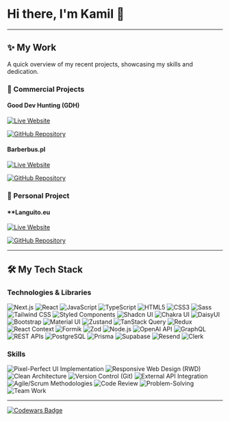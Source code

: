 <div>
  <h1>Hi there, I'm Kamil 👋</h1>
</div>

---

## ✨ My Work

<p>
  A quick overview of my recent projects, showcasing my skills and dedication.
</p>

### 💼 Commercial Projects

#### Good Dev Hunting (GDH)
<div>
  <a href="https://www.devhunting.co/devs" target="_blank">
    <img src="https://img.shields.io/badge/🌐_Live_Site-devhunting.co-blue?style=for-the-badge" alt="Live Website">
  </a>
  
  [![GitHub Repository](https://img.shields.io/badge/💻_Repository-good--dev--hunting--app-gray?style=for-the-badge&logo=github)](https://github.com/nerdbord/good-dev-hunting-app)
</div>

#### Barberbus.pl
<div>
  <a href="https://barberbus.pl/" target="_blank">
    <img src="https://img.shields.io/badge/🌐_Live_Site-barberbus.pl-blue?style=for-the-badge" alt="Live Website">
  </a>
  
  [![GitHub Repository](https://img.shields.io/badge/💻_Repository-barber--shop-gray?style=for-the-badge&logo=github)](https://github.com/mr-fox93/barber-shop)
</div>

### 🚀 Personal Project

#### **Languito.eu
<div>
  <a href="https://www.languito.eu/pl" target="_blank">
    <img src="https://img.shields.io/badge/🌐_Live_Site-languito.eu-blue?style=for-the-badge" alt="Live Website">
  </a>
  
  [![GitHub Repository](https://img.shields.io/badge/💻_Repository-next--lang--ai--app-gray?style=for-the-badge&logo=github)](https://github.com/mr-fox93/next-lang-ai-app)
</div>

---

## 🛠️ My Tech Stack

<div>
  <h3>Technologies & Libraries</h3>
  <p>
    <img src="https://img.shields.io/badge/Next.js-000000?style=for-the-badge&logo=next.js&logoColor=white" alt="Next.js">
    <img src="https://img.shields.io/badge/React-61DAFB?style=for-the-badge&logo=react&logoColor=white" alt="React">
    <img src="https://img.shields.io/badge/JavaScript-F7DF1E?style=for-the-badge&logo=javascript&logoColor=black" alt="JavaScript">
    <img src="https://img.shields.io/badge/TypeScript-007ACC?style=for-the-badge&logo=typescript&logoColor=white" alt="TypeScript">
    <img src="https://img.shields.io/badge/HTML5-E34F26?style=for-the-badge&logo=html5&logoColor=white" alt="HTML5">
    <img src="https://img.shields.io/badge/CSS3-1572B6?style=for-the-badge&logo=css3&logoColor=white" alt="CSS3">
    <img src="https://img.shields.io/badge/Sass-CC6699?style=for-the-badge&logo=sass&logoColor=white" alt="Sass">
    <img src="https://img.shields.io/badge/Tailwind_CSS-06B6D4?style=for-the-badge&logo=tailwind-css&logoColor=white" alt="Tailwind CSS">
    <img src="https://img.shields.io/badge/Styled_Components-DB7093?style=for-the-badge&logo=styled-components&logoColor=white" alt="Styled Components">
    <img src="https://img.shields.io/badge/Shadcn_UI-000000?style=for-the-badge&logo=shadcn-ui&logoColor=white" alt="Shadcn UI">
    <img src="https://img.shields.io/badge/Chakra_UI-319795?style=for-the-badge&logo=chakra-ui&logoColor=white" alt="Chakra UI">
    <img src="https://img.shields.io/badge/DaisyUI-5A0EF8?style=for-the-badge&logo=daisyui&logoColor=white" alt="DaisyUI">
    <img src="https://img.shields.io/badge/Bootstrap-7952B3?style=for-the-badge&logo=bootstrap&logoColor=white" alt="Bootstrap">
    <img src="https://img.shields.io/badge/Material_UI-007FFF?style=for-the-badge&logo=mui&logoColor=white" alt="Material UI">
    <img src="https://img.shields.io/badge/Zustand-000000?style=for-the-badge&logo=zustand&logoColor=white" alt="Zustand">
    <img src="https://img.shields.io/badge/TanStack_Query-FF4154?style=for-the-badge&logo=react-query&logoColor=white" alt="TanStack Query">
    <img src="https://img.shields.io/badge/Redux-764ABC?style=for-the-badge&logo=redux&logoColor=white" alt="Redux">
    <img src="https://img.shields.io/badge/React_Context-000000?style=for-the-badge&logo=react&logoColor=white" alt="React Context">
    <img src="https://img.shields.io/badge/Formik-2F3F64?style=for-the-badge&logo=formik&logoColor=white" alt="Formik">
    <img src="https://img.shields.io/badge/Zod-3E67B1?style=for-the-badge&logo=zod&logoColor=white" alt="Zod">
    <img src="https://img.shields.io/badge/Node.js-339933?style=for-the-badge&logo=node.js&logoColor=white" alt="Node.js">
    <img src="https://img.shields.io/badge/OpenAI_API-412991?style=for-the-badge&logo=openai&logoColor=white" alt="OpenAI API">
    <img src="https://img.shields.io/badge/GraphQL-E10098?style=for-the-badge&logo=graphql&logoColor=white" alt="GraphQL">
    <img src="https://img.shields.io/badge/REST_APIs-000000?style=for-the-badge&logo=rest&logoColor=white" alt="REST APIs">
    <img src="https://img.shields.io/badge/PostgreSQL-336791?style=for-the-badge&logo=postgresql&logoColor=white" alt="PostgreSQL">
    <img src="https://img.shields.io/badge/Prisma-2D3748?style=for-the-badge&logo=prisma&logoColor=white" alt="Prisma">
    <img src="https://img.shields.io/badge/Supabase-3ECF8E?style=for-the-badge&logo=supabase&logoColor=white" alt="Supabase">
    <img src="https://img.shields.io/badge/Resend-000000?style=for-the-badge&logo=resend&logoColor=white" alt="Resend">
    <img src="https://img.shields.io/badge/Clerk-000000?style=for-the-badge&logo=clerk&logoColor=white" alt="Clerk">


  <h3>Skills</h3>
  <p>
    <img src="https://img.shields.io/badge/Pixel--Perfect_UI-orange?style=for-the-badge" alt="Pixel-Perfect UI Implementation">
    <img src="https://img.shields.io/badge/Responsive_Web_Design-brightgreen?style=for-the-badge" alt="Responsive Web Design (RWD)">
    <img src="https://img.shields.io/badge/Clean_Architecture-blueviolet?style=for-the-badge" alt="Clean Architecture">
    <img src="https://img.shields.io/badge/Version_Control_Git-red?style=for-the-badge" alt="Version Control (Git)">
    <img src="https://img.shields.io/badge/External_API_Integration-yellow?style=for-the-badge" alt="External API Integration">
    <img src="https://img.shields.io/badge/Agile%2FScrum_Methodologies-informational?style=for-the-badge" alt="Agile/Scrum Methodologies">
    <img src="https://img.shields.io/badge/Code_Review-lightgrey?style=for-the-badge" alt="Code Review">
    <img src="https://img.shields.io/badge/Problem--Solving-purple?style=for-the-badge" alt="Problem-Solving">
    <img src="https://img.shields.io/badge/Team_Work-pink?style=for-the-badge" alt="Team Work">
  </p>
</div>

---
<!--
<div>
  <h3>Let's Connect!</h3>
  <p>
    <a href="[Your LinkedIn Profile URL]" target="_blank"><img src="https://img.shields.io/badge/LinkedIn-%230077B5.svg?&style=for-the-badge&logo=linkedin&logoColor=white" alt="LinkedIn"></a>
    <a href="mailto:[Your Email Address]" target="_blank"><img src="https://img.shields.io/badge/Email-D14836?style=for-the-badge&logo=gmail&logoColor=white" alt="Email"></a>
  </p>
</div>
--!>






<!--
<h1>Hi there 👋 </h1>

As part of a 19-member team, I am working on a project that leverages the Next.js 14 framework. Our tech stack includes React Server Components, Server Actions, and TypeScript. My role in this project involves collaborating within this tech framework to contribute to the overall development and success of the project.

🌐 Live: https://www.devhunting.co/

🔗 GitHub Repository: https://github.com/nerdbord/good-dev-hunting-app

<h2>Team Project: </h2>
<p>Cloud Store / React.js / TS / Supabase : https://cloud-store-gray.vercel.app/</p>

<h3>Projects: </h3>
<p></p>GAME APP / React.js / TS: https://mr-fox93.github.io/GameHub/</p>
<p>Unsplash API / React.js / TS: https://mr-fox93.github.io/unsplash/</p>
<p>Rick&Morthy / React.js / JS: https://mr-fox93.github.io/Rick-Morthy-React-Wiki/ </p>


[![My Skills](https://skillicons.dev/icons?i=js,ts,git,vite,vscode,react,styledcomponents,figma,html,css,nodejs,nextjs,tailwind)](https://skillicons.dev)



**mr-fox93/mr-fox93** is a ✨ _special_ ✨ repository because its `README.md` (this file) appears on your GitHub profile.

Here are some ideas to get you started:

- 🔭 I’m currently working on ...
- 🌱 I’m currently learning ...
- 👯 I’m looking to collaborate on ...
- 🤔 I’m looking for help with ...
- 💬 Ask me about ...
- 📫 How to reach me: ...
- 😄 Pronouns: ...
- ⚡ Fun fact: ...
-->

<a href="https://www.codewars.com/users/mr-fox93">![Codewars Badge](https://www.codewars.com/users/mr-fox93/badges/large?theme=light)</a>






